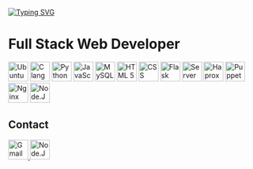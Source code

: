 [![Typing SVG](https://readme-typing-svg.demolab.com?font=Fira+Code&pause=1000&random=false&width=435&lines=Abdellatif+Hmiche;ALX+Software+Engineering+Student)](https://git.io/typing-svg)
# Full Stack Web Developer
<img src="https://seeklogo.com/images/U/ubuntu-logo-8B7C9ED4AD-seeklogo.com.png" alt="Ubuntu" width="40"/> <img src="https://upload.wikimedia.org/wikipedia/commons/thumb/1/18/C_Programming_Language.svg/695px-C_Programming_Language.svg.png" alt="C language" width="40"/> <img src="https://upload.wikimedia.org/wikipedia/commons/thumb/c/c3/Python-logo-notext.svg/1869px-Python-logo-notext.svg.png" alt="Python 3" width="40"/> <img src="https://upload.wikimedia.org/wikipedia/commons/6/6a/JavaScript-logo.png" alt="JavaScript" width="40"/> <img src="https://pngimg.com/uploads/mysql/mysql_PNG23.png" alt="MySQL" width="40"/> <img src="https://cdn.pixabay.com/photo/2017/08/05/11/16/logo-2582748_960_720.png" alt="HTML 5" width="40"/> <img src="https://cdn.pixabay.com/photo/2017/08/05/11/16/logo-2582747_1280.png" alt="CSS" width="40"/> <img src="https://i.postimg.cc/qvPqRxTs/flask-by-example-python-web-framework-bottle-bottle-107264c2ff1189df7a9cdfeb3f2d31df.png" alt="Flask" width="40"/> <img src="https://www.iconpacks.net/icons/2/free-database-server-icon-2375-thumb.png" alt="Server Management" width="40"/> <img src="https://upload.wikimedia.org/wikipedia/commons/a/ab/Haproxy-logo.png" alt="Haproxy" width="40"/> <img src="https://www.svgrepo.com/show/354230/puppet-icon.svg" alt="Puppet" width="40"/> <img src="https://static-00.iconduck.com/assets.00/file-type-nginx-icon-1793x2048-yt5u3fm7.png" alt="Nginx" width="40"/> <img src="https://static-00.iconduck.com/assets.00/node-js-icon-454x512-nztofx17.png" alt="Node.JS" width="40"/>

## Contact
<a href="mailto: abdelt.2012@gmail.com">
  <img src="https://upload.wikimedia.org/wikipedia/commons/thumb/7/7e/Gmail_icon_%282020%29.svg/1280px-Gmail_icon_%282020%29.svg.png" alt="Gmail" width="40"/> <img src="https://static-00.iconduck.com/assets.00/node-js-icon-454x512-nztofx17.png" alt="Node.JS" width="40"/>
</a>
